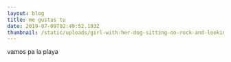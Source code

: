 ```yaml
---
layout: blog
title: me gustas tu
date: 2019-07-09T02:49:52.193Z
thumbnail: /static/uploads/girl-with-her-dog-sitting-on-rock-and-looking-at-mountains.jpg
---
```

vamos pa la playa
